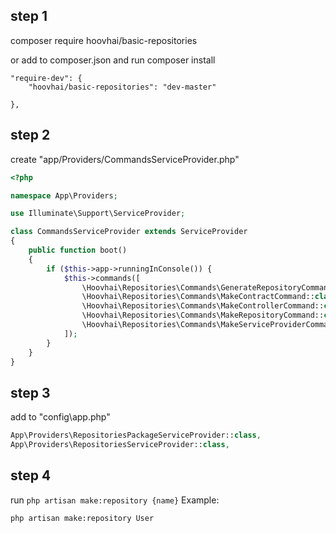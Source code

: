 ## step 1

composer require hoovhai/basic-repositories

or add to composer.json and run composer install

```
"require-dev": {
    "hoovhai/basic-repositories": "dev-master"

},
```

## step 2
create "app/Providers/CommandsServiceProvider.php"

```php
<?php

namespace App\Providers;

use Illuminate\Support\ServiceProvider;

class CommandsServiceProvider extends ServiceProvider
{
    public function boot()
    {
        if ($this->app->runningInConsole()) {
            $this->commands([
                \Hoovhai\Repositories\Commands\GenerateRepositoryCommand::class,
                \Hoovhai\Repositories\Commands\MakeContractCommand::class,
                \Hoovhai\Repositories\Commands\MakeControllerCommand::class,
                \Hoovhai\Repositories\Commands\MakeRepositoryCommand::class,
                \Hoovhai\Repositories\Commands\MakeServiceProviderCommand::class,
            ]);
        }
    }
}
```

## step 3

add to "config\app.php"
```php
App\Providers\RepositoriesPackageServiceProvider::class,
App\Providers\RepositoriesServiceProvider::class,
```
## step 4
run `php artisan make:repository {name}`
Example:

`php artisan make:repository User`
